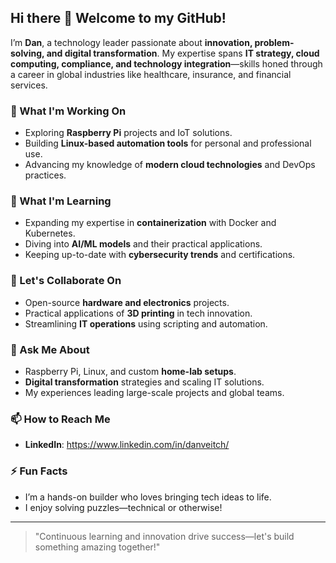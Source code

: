 ## Hi there 👋 Welcome to my GitHub!

I’m **Dan**, a technology leader passionate about **innovation, problem-solving, and digital transformation**. My expertise spans **IT strategy, cloud computing, compliance, and technology integration**—skills honed through a career in global industries like healthcare, insurance, and financial services.

### 🔭 What I'm Working On
- Exploring **Raspberry Pi** projects and IoT solutions.
- Building **Linux-based automation tools** for personal and professional use.
- Advancing my knowledge of **modern cloud technologies** and DevOps practices.

### 🌱 What I'm Learning
- Expanding my expertise in **containerization** with Docker and Kubernetes.
- Diving into **AI/ML models** and their practical applications.
- Keeping up-to-date with **cybersecurity trends** and certifications.

### 👯 Let's Collaborate On
- Open-source **hardware and electronics** projects.
- Practical applications of **3D printing** in tech innovation.
- Streamlining **IT operations** using scripting and automation.

### 💬 Ask Me About
- Raspberry Pi, Linux, and custom **home-lab setups**.
- **Digital transformation** strategies and scaling IT solutions.
- My experiences leading large-scale projects and global teams.

### 📫 How to Reach Me
- **LinkedIn**: https://www.linkedin.com/in/danveitch/

### ⚡ Fun Facts
- I’m a hands-on builder who loves bringing tech ideas to life.
- I enjoy solving puzzles—technical or otherwise!

---

> "Continuous learning and innovation drive success—let's build something amazing together!"

<!--
**danveitch76/danveitch76** is a ✨ _special_ ✨ repository because its `README.md` (this file) appears on your GitHub profile.

Here are some ideas to get you started:

- 🔭 I’m currently working on ...
- 🌱 I’m currently learning ...
- 👯 I’m looking to collaborate on ...
- 🤔 I’m looking for help with ...
- 💬 Ask me about ...
- 📫 How to reach me: ...
- 😄 Pronouns: ...
- ⚡ Fun fact: ...
-->
